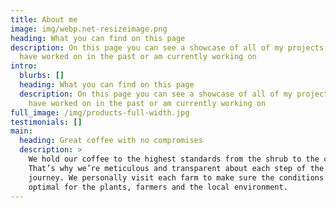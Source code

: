 ```yaml
---
title: About me
image: img/webp.net-resizeimage.png
heading: What you can find on this page
description: On this page you can see a showcase of all of my projects which i
  have worked on in the past or am currently working on
intro:
  blurbs: []
  heading: What you can find on this page
  description: On this page you can see a showcase of all of my projects which i
    have worked on in the past or am currently working on
full_image: /img/products-full-width.jpg
testimonials: []
main:
  heading: Great coffee with no compromises
  description: >
    We hold our coffee to the highest standards from the shrub to the cup.
    That’s why we’re meticulous and transparent about each step of the coffee’s
    journey. We personally visit each farm to make sure the conditions are
    optimal for the plants, farmers and the local environment.
---
```

